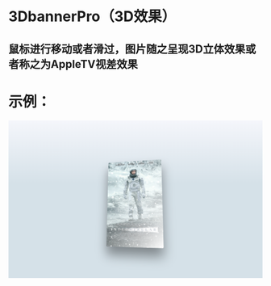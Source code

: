# 3DbannerPro（3D效果）
## 鼠标进行移动或者滑过，图片随之呈现3D立体效果或者称之为AppleTV视差效果
# 示例：
  
![image](https://github.com/wgytcdx/3DbannerPro/blob/master/QQ%E5%9B%BE%E7%89%8720161223105011.png)  
